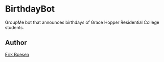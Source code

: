 # BirthdayBot
GroupMe bot that announces birthdays of Grace Hopper Residential College students.

## Author
[Erik Boesen](https://erikboesen.com)
